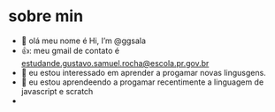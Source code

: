 # sobre min
- 👋  olá meu nome é Hi, I’m @ggsala
- 👍:   meu gmail de contato é estudande.gustavo.samuel.rocha@escola.pr.gov.br
- 👀 eu estou interessado em aprender a progamar novas lingusgens.
- 🌱 eu estou aprendeendo a progamar recentimente a linguagem de javascript e scratch
- 

<!---
ggsala/ggsala is a ✨ special ✨ repository because its `README.md` (this file) appears on your GitHub profile.
You can click the Preview link to take a look at your changes.
--->
